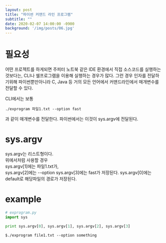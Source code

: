 ```yaml
---
layout: post
title: "파이썬 커맨드 라인 프로그램"
subtitle: ""
date: 2020-02-07 14:00:00 -0900
background: '/img/posts/06.jpg'
---
```



# 필요성
 어떤 프로젝트를 하게되면 주피터 노트북 같은 IDE 환경에서 직접 소스코드를
  실행하는 것보다는, CLI나  쉘프로그램을 이용해 실행하는 경우가 많다. 그런 경우 인자를 전달하기위해
  파이썬뿐만아니라 C, Java 등 거의 모든 언어에서 커맨드라인에서 매개변수를 전달할 수 있다.

  CLI에서는 보통  
  ``` 
  ./exprogram 파일1.txt --option fast
  ```  
  과 같이 매개변수를 전달한다.
  파이썬에서는 이것이 sys.argv에 전달된다.
  
# sys.argv 
sys.argv는  리스트형이다.  
 위에서처럼 사용할 경우  
 sys.argv[1]에는 파일1.txt가,  
 sys.argv[2]에는 --option
 sys.argv[3]에는 fast가 저장된다.
 sys.argv[0]에는 default로 해당파일의 경로가 저장된다.  

# example
``` python
# exprogram.py
import sys

print sys.argv[0], sys.argv[1], sys.argv[2], sys.argv[3]
```

```
$./exprogram file1.txt --option something
```


